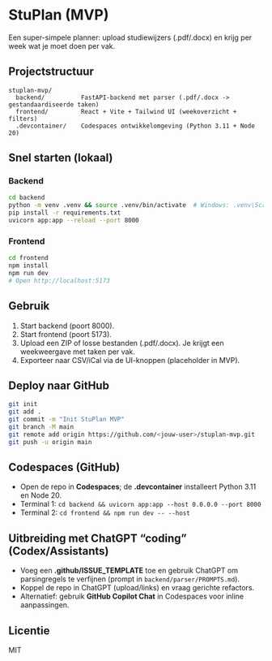 # StuPlan (MVP)

Een super-simpele planner: upload studiewijzers (.pdf/.docx) en krijg per week wat je moet doen per vak.

## Projectstructuur
```
stuplan-mvp/
  backend/          FastAPI-backend met parser (.pdf/.docx -> gestandaardiseerde taken)
  frontend/         React + Vite + Tailwind UI (weekoverzicht + filters)
  .devcontainer/    Codespaces ontwikkelomgeving (Python 3.11 + Node 20)
```

## Snel starten (lokaal)
### Backend
```bash
cd backend
python -m venv .venv && source .venv/bin/activate  # Windows: .venv\Scripts\activate
pip install -r requirements.txt
uvicorn app:app --reload --port 8000
```

### Frontend
```bash
cd frontend
npm install
npm run dev
# Open http://localhost:5173
```

## Gebruik
1. Start backend (poort 8000).
2. Start frontend (poort 5173).
3. Upload een ZIP of losse bestanden (.pdf/.docx). Je krijgt een weekweergave met taken per vak.
4. Exporteer naar CSV/iCal via de UI-knoppen (placeholder in MVP).

## Deploy naar GitHub
```bash
git init
git add .
git commit -m "Init StuPlan MVP"
git branch -M main
git remote add origin https://github.com/<jouw-user>/stuplan-mvp.git
git push -u origin main
```

## Codespaces (GitHub)
- Open de repo in **Codespaces**; de **.devcontainer** installeert Python 3.11 en Node 20.
- Terminal 1: `cd backend && uvicorn app:app --host 0.0.0.0 --port 8000`
- Terminal 2: `cd frontend && npm run dev -- --host`

## Uitbreiding met ChatGPT “coding” (Codex/Assistants)
- Voeg een **.github/ISSUE_TEMPLATE** toe en gebruik ChatGPT om parsingregels te verfijnen (prompt in `backend/parser/PROMPTS.md`).
- Koppel de repo in ChatGPT (upload/links) en vraag gerichte refactors.
- Alternatief: gebruik **GitHub Copilot Chat** in Codespaces voor inline aanpassingen.

## Licentie
MIT
